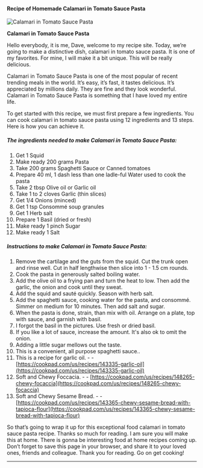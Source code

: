             

#### Recipe of Homemade Calamari in Tomato Sauce Pasta

![Calamari in Tomato Sauce Pasta](https://img-global.cpcdn.com/recipes/6470266721927168/751x532cq70/calamari-in-tomato-sauce-pasta-recipe-main-photo.jpg)

**Calamari in Tomato Sauce Pasta**

Hello everybody, it is me, Dave, welcome to my recipe site. Today, we’re going to make a distinctive dish, calamari in tomato sauce pasta. It is one of my favorites. For mine, I will make it a bit unique. This will be really delicious.

Calamari in Tomato Sauce Pasta is one of the most popular of recent trending meals in the world. It’s easy, it’s fast, it tastes delicious. It’s appreciated by millions daily. They are fine and they look wonderful. Calamari in Tomato Sauce Pasta is something that I have loved my entire life.

To get started with this recipe, we must first prepare a few ingredients. You can cook calamari in tomato sauce pasta using 12 ingredients and 13 steps. Here is how you can achieve it.

##### The ingredients needed to make Calamari in Tomato Sauce Pasta:

1.  Get 1 Squid
2.  Make ready 200 grams Pasta
3.  Take 200 grams Spaghetti Sauce or Canned tomatoes
4.  Prepare 40 ml, 1 dash less than one ladle-ful Water used to cook the pasta
5.  Take 2 tbsp Olive oil or Garlic oil
6.  Take 1 to 2 cloves Garlic (thin slices)
7.  Get 1/4 Onions (minced)
8.  Get 1 tsp Consommé soup granules
9.  Get 1 Herb salt
10.  Prepare 1 Basil (dried or fresh)
11.  Make ready 1 pinch Sugar
12.  Make ready 1 Salt

##### Instructions to make Calamari in Tomato Sauce Pasta:

1.  Remove the cartilage and the guts from the squid. Cut the trunk open and rinse well. Cut in half lengthwise then slice into 1 - 1.5 cm rounds.
2.  Cook the pasta in generously salted boiling water.
3.  Add the olive oil to a frying pan and turn the heat to low. Then add the garlic, the onion and cook until they sweat.
4.  Add the squid and sauté quickly. Season with herb salt.
5.  Add the spaghetti sauce, cooking water for the pasta, and consommé. Simmer on medium for 10 minutes. Then add salt and sugar.
6.  When the pasta is done, strain, than mix with oil. Arrange on a plate, top with sauce, and garnish with basil.
7.  I forgot the basil in the pictures. Use fresh or dried basil.
8.  If you like a lot of sauce, increase the amount. It's also ok to omit the onion.
9.  Adding a little sugar mellows out the taste.
10.  This is a convenient, all purpose spaghetti sauce..
11.  This is a recipe for garlic oil. - - [https://cookpad.com/us/recipes/143335-garlic-oil](https://cookpad.com/us/recipes/143335-garlic-oil)
12.  Soft and Chewy Foccacia. - - [https://cookpad.com/us/recipes/148265-chewy-focaccia](https://cookpad.com/us/recipes/148265-chewy-focaccia)
13.  Soft and Chewy Sesame Bread. - - [https://cookpad.com/us/recipes/143365-chewy-sesame-bread-with-tapioca-flour](https://cookpad.com/us/recipes/143365-chewy-sesame-bread-with-tapioca-flour)

So that’s going to wrap it up for this exceptional food calamari in tomato sauce pasta recipe. Thanks so much for reading. I am sure you will make this at home. There is gonna be interesting food at home recipes coming up. Don’t forget to save this page in your browser, and share it to your loved ones, friends and colleague. Thank you for reading. Go on get cooking!

* * *